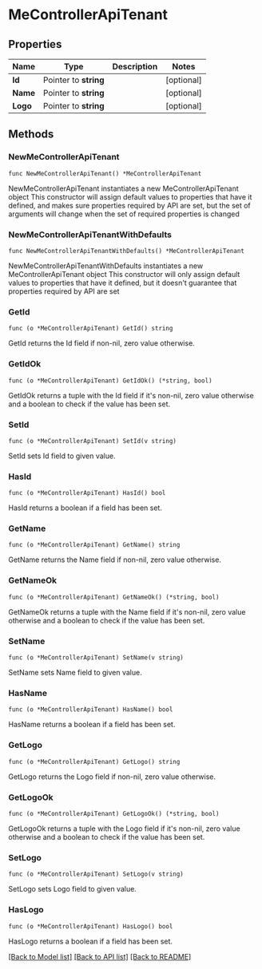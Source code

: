 # MeControllerApiTenant

## Properties

Name | Type | Description | Notes
------------ | ------------- | ------------- | -------------
**Id** | Pointer to **string** |  | [optional] 
**Name** | Pointer to **string** |  | [optional] 
**Logo** | Pointer to **string** |  | [optional] 

## Methods

### NewMeControllerApiTenant

`func NewMeControllerApiTenant() *MeControllerApiTenant`

NewMeControllerApiTenant instantiates a new MeControllerApiTenant object
This constructor will assign default values to properties that have it defined,
and makes sure properties required by API are set, but the set of arguments
will change when the set of required properties is changed

### NewMeControllerApiTenantWithDefaults

`func NewMeControllerApiTenantWithDefaults() *MeControllerApiTenant`

NewMeControllerApiTenantWithDefaults instantiates a new MeControllerApiTenant object
This constructor will only assign default values to properties that have it defined,
but it doesn't guarantee that properties required by API are set

### GetId

`func (o *MeControllerApiTenant) GetId() string`

GetId returns the Id field if non-nil, zero value otherwise.

### GetIdOk

`func (o *MeControllerApiTenant) GetIdOk() (*string, bool)`

GetIdOk returns a tuple with the Id field if it's non-nil, zero value otherwise
and a boolean to check if the value has been set.

### SetId

`func (o *MeControllerApiTenant) SetId(v string)`

SetId sets Id field to given value.

### HasId

`func (o *MeControllerApiTenant) HasId() bool`

HasId returns a boolean if a field has been set.

### GetName

`func (o *MeControllerApiTenant) GetName() string`

GetName returns the Name field if non-nil, zero value otherwise.

### GetNameOk

`func (o *MeControllerApiTenant) GetNameOk() (*string, bool)`

GetNameOk returns a tuple with the Name field if it's non-nil, zero value otherwise
and a boolean to check if the value has been set.

### SetName

`func (o *MeControllerApiTenant) SetName(v string)`

SetName sets Name field to given value.

### HasName

`func (o *MeControllerApiTenant) HasName() bool`

HasName returns a boolean if a field has been set.

### GetLogo

`func (o *MeControllerApiTenant) GetLogo() string`

GetLogo returns the Logo field if non-nil, zero value otherwise.

### GetLogoOk

`func (o *MeControllerApiTenant) GetLogoOk() (*string, bool)`

GetLogoOk returns a tuple with the Logo field if it's non-nil, zero value otherwise
and a boolean to check if the value has been set.

### SetLogo

`func (o *MeControllerApiTenant) SetLogo(v string)`

SetLogo sets Logo field to given value.

### HasLogo

`func (o *MeControllerApiTenant) HasLogo() bool`

HasLogo returns a boolean if a field has been set.


[[Back to Model list]](../README.md#documentation-for-models) [[Back to API list]](../README.md#documentation-for-api-endpoints) [[Back to README]](../README.md)


